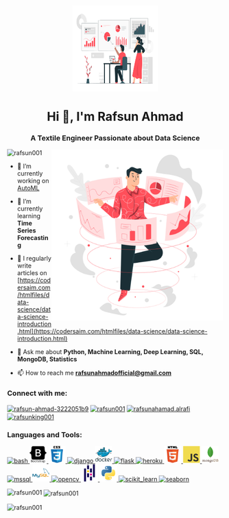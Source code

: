 <p align="center">

<img width="200" height="200" src="https://github.com/Rafsun001/automlv3/blob/main/images/3156627.jpg" alt="my banner">

</p>

<h1 align="center">Hi 👋, I'm Rafsun Ahmad</h1>
<h3 align="center">A Textile Engineer Passionate about Data Science</h3>
<img align='right' alt='Coding' width='400' src='https://github.com/Rafsun001/automlv3/blob/main/images/3684518.jpg'>
<p align="left"> <img src="https://komarev.com/ghpvc/?username=rafsun001&label=Profile%20views&color=0e75b6&style=flat" alt="rafsun001" /> </p>

- 🔭 I’m currently working on [AutoML](https://github.com/Rafsun001/automlv3)

- 🌱 I’m currently learning **Time Series Forecasting**

- 📝 I regularly write articles on [https://codersaim.com/htmlfiles/data-science/data-science-introduction.html](https://codersaim.com/htmlfiles/data-science/data-science-introduction.html)

- 💬 Ask me about **Python, Machine Learning, Deep Learning, SQL, MongoDB, Statistics**

- 📫 How to reach me **rafsunahmadofficial@gmail.com**

<h3 align="left">Connect with me:</h3>
<p align="left">
<a href="https://linkedin.com/in/rafsun-ahmad-3222051b9" target="blank"><img align="center" src="https://raw.githubusercontent.com/rahuldkjain/github-profile-readme-generator/master/src/images/icons/Social/linked-in-alt.svg" alt="rafsun-ahmad-3222051b9" height="30" width="40" /></a>
<a href="https://kaggle.com/rafsun001" target="blank"><img align="center" src="https://raw.githubusercontent.com/rahuldkjain/github-profile-readme-generator/master/src/images/icons/Social/kaggle.svg" alt="rafsun001" height="30" width="40" /></a>
<a href="https://fb.com/rafsunahamad.alrafi" target="blank"><img align="center" src="https://raw.githubusercontent.com/rahuldkjain/github-profile-readme-generator/master/src/images/icons/Social/facebook.svg" alt="rafsunahamad.alrafi" height="30" width="40" /></a>
<a href="https://instagram.com/rafsunking001" target="blank"><img align="center" src="https://raw.githubusercontent.com/rahuldkjain/github-profile-readme-generator/master/src/images/icons/Social/instagram.svg" alt="rafsunking001" height="30" width="40" /></a>
</p>

<h3 align="left">Languages and Tools:</h3>
<p align="left"> <a href="https://www.gnu.org/software/bash/" target="_blank" rel="noreferrer"> <img src="https://www.vectorlogo.zone/logos/gnu_bash/gnu_bash-icon.svg" alt="bash" width="40" height="40"/> </a> <a href="https://getbootstrap.com" target="_blank" rel="noreferrer"> <img src="https://raw.githubusercontent.com/devicons/devicon/master/icons/bootstrap/bootstrap-plain-wordmark.svg" alt="bootstrap" width="40" height="40"/> </a> <a href="https://www.w3schools.com/css/" target="_blank" rel="noreferrer"> <img src="https://raw.githubusercontent.com/devicons/devicon/master/icons/css3/css3-original-wordmark.svg" alt="css3" width="40" height="40"/> </a> <a href="https://www.djangoproject.com/" target="_blank" rel="noreferrer"> <img src="https://cdn.worldvectorlogo.com/logos/django.svg" alt="django" width="40" height="40"/> </a> <a href="https://www.docker.com/" target="_blank" rel="noreferrer"> <img src="https://raw.githubusercontent.com/devicons/devicon/master/icons/docker/docker-original-wordmark.svg" alt="docker" width="40" height="40"/> </a> <a href="https://flask.palletsprojects.com/" target="_blank" rel="noreferrer"> <img src="https://www.vectorlogo.zone/logos/pocoo_flask/pocoo_flask-icon.svg" alt="flask" width="40" height="40"/> </a> <a href="https://heroku.com" target="_blank" rel="noreferrer"> <img src="https://www.vectorlogo.zone/logos/heroku/heroku-icon.svg" alt="heroku" width="40" height="40"/> </a> <a href="https://www.w3.org/html/" target="_blank" rel="noreferrer"> <img src="https://raw.githubusercontent.com/devicons/devicon/master/icons/html5/html5-original-wordmark.svg" alt="html5" width="40" height="40"/> </a> <a href="https://developer.mozilla.org/en-US/docs/Web/JavaScript" target="_blank" rel="noreferrer"> <img src="https://raw.githubusercontent.com/devicons/devicon/master/icons/javascript/javascript-original.svg" alt="javascript" width="40" height="40"/> </a> <a href="https://www.mongodb.com/" target="_blank" rel="noreferrer"> <img src="https://raw.githubusercontent.com/devicons/devicon/master/icons/mongodb/mongodb-original-wordmark.svg" alt="mongodb" width="40" height="40"/> </a> <a href="https://www.microsoft.com/en-us/sql-server" target="_blank" rel="noreferrer"> <img src="https://www.svgrepo.com/show/303229/microsoft-sql-server-logo.svg" alt="mssql" width="40" height="40"/> </a> <a href="https://www.mysql.com/" target="_blank" rel="noreferrer"> <img src="https://raw.githubusercontent.com/devicons/devicon/master/icons/mysql/mysql-original-wordmark.svg" alt="mysql" width="40" height="40"/> </a> <a href="https://opencv.org/" target="_blank" rel="noreferrer"> <img src="https://www.vectorlogo.zone/logos/opencv/opencv-icon.svg" alt="opencv" width="40" height="40"/> </a> <a href="https://pandas.pydata.org/" target="_blank" rel="noreferrer"> <img src="https://raw.githubusercontent.com/devicons/devicon/2ae2a900d2f041da66e950e4d48052658d850630/icons/pandas/pandas-original.svg" alt="pandas" width="40" height="40"/> </a> <a href="https://www.python.org" target="_blank" rel="noreferrer"> <img src="https://raw.githubusercontent.com/devicons/devicon/master/icons/python/python-original.svg" alt="python" width="40" height="40"/> </a> <a href="https://scikit-learn.org/" target="_blank" rel="noreferrer"> <img src="https://upload.wikimedia.org/wikipedia/commons/0/05/Scikit_learn_logo_small.svg" alt="scikit_learn" width="40" height="40"/> </a> <a href="https://seaborn.pydata.org/" target="_blank" rel="noreferrer"> <img src="https://seaborn.pydata.org/_images/logo-mark-lightbg.svg" alt="seaborn" width="40" height="40"/> </a> </p>

<p><img align="left" src="https://github-readme-stats.vercel.app/api/top-langs?username=rafsun001&show_icons=true&locale=en&layout=compact" alt="rafsun001" /></p>

<p>&nbsp;<img align="center" src="https://github-readme-stats.vercel.app/api?username=rafsun001&show_icons=true&locale=en" alt="rafsun001" /></p>

<p><img align="center" src="https://github-readme-streak-stats.herokuapp.com/?user=rafsun001&" alt="rafsun001" /></p>
